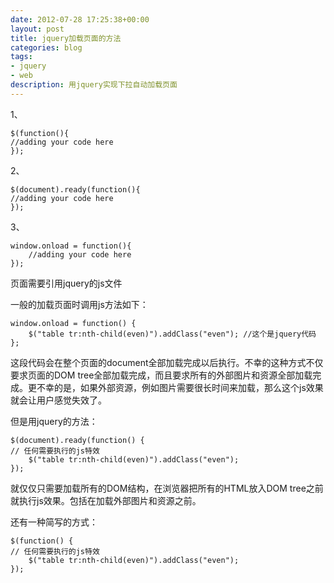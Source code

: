 ```yaml
---
date: 2012-07-28 17:25:38+00:00
layout: post
title: jquery加载页面的方法
categories: blog
tags:
- jquery
- web
description: 用jquery实现下拉自动加载页面
---
```


1、

	$(function(){
	//adding your code here
	});

2、

	$(document).ready(function(){
	//adding your code here
	});

3、

	window.onload = function(){
		//adding your code here
	});

页面需要引用jquery的js文件

一般的加载页面时调用js方法如下：

	window.onload = function() {
		$("table tr:nth-child(even)").addClass("even"); //这个是jquery代码
	};

这段代码会在整个页面的document全部加载完成以后执行。不幸的这种方式不仅要求页面的DOM tree全部加载完成，而且要求所有的外部图片和资源全部加载完成。更不幸的是，如果外部资源，例如图片需要很长时间来加载，那么这个js效果就会让用户感觉失效了。

但是用jquery的方法：

	$(document).ready(function() {
	// 任何需要执行的js特效
		$("table tr:nth-child(even)").addClass("even");
	});

就仅仅只需要加载所有的DOM结构，在浏览器把所有的HTML放入DOM tree之前就执行js效果。包括在加载外部图片和资源之前。

还有一种简写的方式：

	$(function() {
	// 任何需要执行的js特效
		$("table tr:nth-child(even)").addClass("even");
	});

